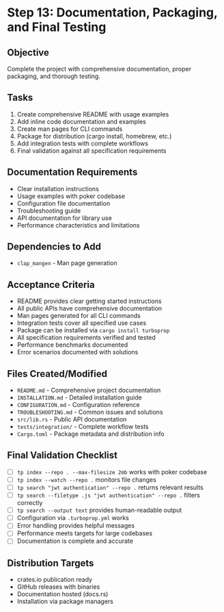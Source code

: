 # Step 13: Documentation, Packaging, and Final Testing

## Objective
Complete the project with comprehensive documentation, proper packaging, and thorough testing.

## Tasks
1. Create comprehensive README with usage examples
2. Add inline code documentation and examples
3. Create man pages for CLI commands
4. Package for distribution (cargo install, homebrew, etc.)
5. Add integration tests with complete workflows
6. Final validation against all specification requirements

## Documentation Requirements
- Clear installation instructions
- Usage examples with poker codebase
- Configuration file documentation
- Troubleshooting guide
- API documentation for library use
- Performance characteristics and limitations

## Dependencies to Add
- `clap_mangen` - Man page generation

## Acceptance Criteria
- README provides clear getting started instructions
- All public APIs have comprehensive documentation
- Man pages generated for all CLI commands
- Integration tests cover all specified use cases
- Package can be installed via `cargo install turboprop`
- All specification requirements verified and tested
- Performance benchmarks documented
- Error scenarios documented with solutions

## Files Created/Modified
- `README.md` - Comprehensive project documentation
- `INSTALLATION.md` - Detailed installation guide
- `CONFIGURATION.md` - Configuration reference
- `TROUBLESHOOTING.md` - Common issues and solutions
- `src/lib.rs` - Public API documentation
- `tests/integration/` - Complete workflow tests
- `Cargo.toml` - Package metadata and distribution info

## Final Validation Checklist
- [ ] `tp index --repo . --max-filesize 2mb` works with poker codebase
- [ ] `tp index --watch --repo .` monitors file changes
- [ ] `tp search "jwt authentication" --repo .` returns relevant results
- [ ] `tp search --filetype .js "jwt authentication" --repo .` filters correctly
- [ ] `tp search --output text` provides human-readable output
- [ ] Configuration via `.turboprop.yml` works
- [ ] Error handling provides helpful messages
- [ ] Performance meets targets for large codebases
- [ ] Documentation is complete and accurate

## Distribution Targets
- crates.io publication ready
- GitHub releases with binaries
- Documentation hosted (docs.rs)
- Installation via package managers